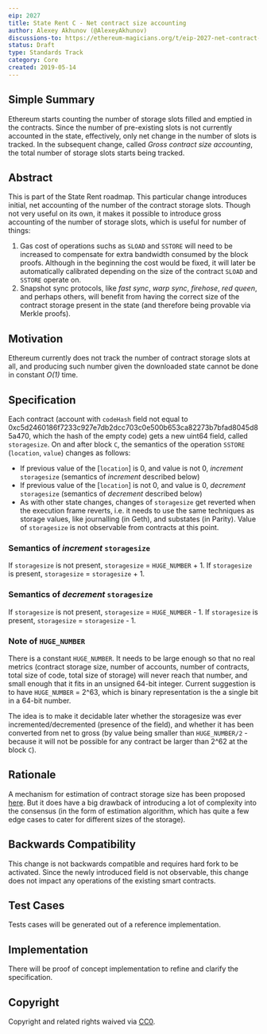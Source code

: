 ```yaml
---
eip: 2027
title: State Rent C - Net contract size accounting
author: Alexey Akhunov (@AlexeyAkhunov)
discussions-to: https://ethereum-magicians.org/t/eip-2027-net-contract-size-accounting-change-c-from-state-rent-v3-proposal/3275
status: Draft
type: Standards Track
category: Core
created: 2019-05-14
---
```


<!--You can leave these HTML comments in your merged EIP and delete the visible duplicate text guides, they will not appear and may be helpful to refer to if you edit it again. This is the suggested template for new EIPs. Note that an EIP number will be assigned by an editor. When opening a pull request to submit your EIP, please use an abbreviated title in the filename, `eip-draft_title_abbrev.md`. The title should be 44 characters or less.-->

## Simple Summary
<!--"If you can't explain it simply, you don't understand it well enough." Provide a simplified and layman-accessible explanation of the EIP.-->
Ethereum starts counting the number of storage slots filled and emptied in the contracts. Since the number of pre-existing slots is not currently accounted
in the state, effectively, only net change in the number of slots is tracked. In the subsequent change, called *Gross contract size accounting*, the total
number of storage slots starts being tracked.

## Abstract
<!--A short (~200 word) description of the technical issue being addressed.-->
This is part of the State Rent roadmap. This particular change introduces initial, net accounting of the number of the contract storage slots. Though not very
useful on its own, it makes it possible to introduce gross accounting of the number of storage slots, which is useful for number of things:
1. Gas cost of operations suchs as `SLOAD` and `SSTORE` will need to be increased to compensate for extra bandwidth consumed by the block proofs. Although in
the beginning the cost would be fixed, it will later be automatically calibrated depending on the size of the contract `SLOAD` and `SSTORE` operate on.
2. Snapshot sync protocols, like *fast sync*, *warp sync*, *firehose*, *red queen*, and perhaps others, will benefit from having the correct size of the
contract storage present in the state (and therefore being provable via Merkle proofs).

## Motivation
<!--The motivation is critical for EIPs that want to change the Ethereum protocol. It should clearly explain why the existing protocol specification is inadequate to address the problem that the EIP solves. EIP submissions without sufficient motivation may be rejected outright.-->
Ethereum currently does not track the number of contract storage slots at all, and producing such number given the downloaded state cannot be done in
constant *O(1)* time.

## Specification
<!--The technical specification should describe the syntax and semantics of any new feature. The specification should be detailed enough to allow competing, interoperable implementations for any of the current Ethereum platforms (go-ethereum, parity, cpp-ethereum, ethereumj, ethereumjs, and [others](https://github.com/ethereum/wiki/wiki/Clients)).-->
Each contract (account with `codeHash` field not equal to 0xc5d2460186f7233c927e7db2dcc703c0e500b653ca82273b7bfad8045d85a470, which the hash of the empty code) gets a new uint64 field, called `storagesize`. On and after block `C`, the semantics of the operation `SSTORE` (`location`, `value`) changes as follows:
- If previous value of the [`location`] is 0, and value is not 0, *increment* `storagesize` (semantics of *increment* described below)
- If previous value of the [`location`] is not 0, and value is 0, *decrement* `storagesize` (semantics of *decrement* described below)
- As with other state changes, changes of `storagesize` get reverted when the execution frame reverts, i.e. it needs to use the same techniques as storage values, like journalling (in Geth), and substates (in Parity).
Value of `storagesize` is not observable from contracts at this point.

### Semantics of *increment* `storagesize`
If `storagesize` is not present, `storagesize` = `HUGE_NUMBER` + 1.
If `storagesize` is present, `storagesize` = `storagesize` + 1.

### Semantics of *decrement* `storagesize`
If `storagesize` is not present, `storagesize` = `HUGE_NUMBER` - 1.
If `storagesize` is present, `storagesize` = `storagesize` - 1.

### Note of `HUGE_NUMBER`
There is a constant `HUGE_NUMBER`. It needs to be large enough so that no real metrics (contract storage size, number of accounts, number of contracts, total size of code, total size of storage) will never reach that number, and small enough that it fits in an unsigned 64-bit integer.
Current suggestion is to have `HUGE_NUMBER` = 2^63, which is binary representation is the a single bit in a 64-bit number.

The idea is to make it decidable later whether the storagesize was ever incremented/decremented (presence of the field), and whether it has been converted from net to gross (by value being smaller than `HUGE_NUMBER/2` - because it will not be possible for any contract be larger than 2^62 at the block `C`).

## Rationale
<!--The rationale fleshes out the specification by describing what motivated the design and why particular design decisions were made. It should describe alternate designs that were considered and related work, e.g. how the feature is supported in other languages. The rationale may also provide evidence of consensus within the community, and should discuss important objections or concerns raised during discussion.-->
A mechanism for estimation of contract storage size has been proposed [here](https://medium.com/@akhounov/estimation-approximate-of-the-size-of-contracst-in-ethereum-4642fe92d6fe). But it does have a big drawback of introducing a lot of complexity into the consensus
(in the form of estimation algorithm, which has quite a few edge cases to cater for different sizes of the storage).

## Backwards Compatibility
<!--All EIPs that introduce backwards incompatibilities must include a section describing these incompatibilities and their severity. The EIP must explain how the author proposes to deal with these incompatibilities. EIP submissions without a sufficient backwards compatibility treatise may be rejected outright.-->
This change is not backwards compatible and requires hard fork to be activated. Since the newly introduced field is not observable, this change does not impact any operations of the existing smart contracts. 

## Test Cases
<!--Test cases for an implementation are mandatory for EIPs that are affecting consensus changes. Other EIPs can choose to include links to test cases if applicable.-->
Tests cases will be generated out of a reference implementation.

## Implementation
<!--The implementations must be completed before any EIP is given status "Final", but it need not be completed before the EIP is accepted. While there is merit to the approach of reaching consensus on the specification and rationale before writing code, the principle of "rough consensus and running code" is still useful when it comes to resolving many discussions of API details.-->
There will be proof of concept implementation to refine and clarify the specification.

## Copyright
Copyright and related rights waived via [CC0](https://creativecommons.org/publicdomain/zero/1.0/).
